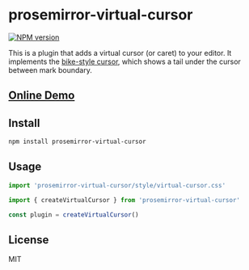 # prosemirror-virtual-cursor

[![NPM version](https://img.shields.io/npm/v/prosemirror-virtual-cursor?color=a1b858&label=)](https://www.npmjs.com/package/prosemirror-virtual-cursor)

This is a plugin that adds a virtual cursor (or caret) to your editor. It implements the [bike-style cursor](https://www.hogbaysoftware.com/posts/bike-rich-text/), which shows a tail under the cursor between mark boundary.

## [Online Demo](https://prosemirror-virtual-cursor.vercel.app/)

## Install

```bash
npm install prosemirror-virtual-cursor
```

## Usage 

```ts
import 'prosemirror-virtual-cursor/style/virtual-cursor.css'

import { createVirtualCursor } from 'prosemirror-virtual-cursor'

const plugin = createVirtualCursor()
```

## License

MIT
